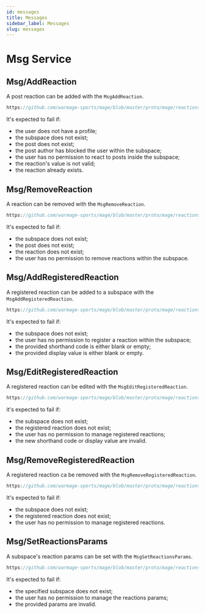 ```yaml
---
id: messages
title: Messages
sidebar_label: Messages
slug: messages
---
```


# Msg Service

## Msg/AddReaction
A post reaction can be added with the `MsgAddReaction`.

```js reference
https://github.com/warmage-sports/mage/blob/master/proto/mage/reactions/v1/msgs.proto#L38-L60
```

It's expected to fail if:
* the user does not have a profile;
* the subspace does not exist;
* the post does not exist;
* the post author has blocked the user within the subspace;
* the user has no permission to react to posts inside the subspace;
* the reaction's value is not valid;
* the reaction already exists.

## Msg/RemoveReaction
A reaction can be removed with the `MsgRemoveReaction`.

```js reference
https://github.com/warmage-sports/mage/blob/master/proto/mage/reactions/v1/msgs.proto#L71-L94
```

It's expected to fail if:
* the subspace does not exist;
* the post does not exist;
* the reaction does not exist;
* the user has no permission to remove reactions within the subspace.

## Msg/AddRegisteredReaction
A registered reaction can be added to a subspace with the `MsgAddRegisteredReaction`.

```js reference
https://github.com/warmage-sports/mage/blob/master/proto/mage/reactions/v1/msgs.proto#L99-L117
```

It's expected to fail if:
* the subspace does not exist;
* the user has no permission to register a reaction within the subspace;
* the provided shorthand code is either blank or empty; 
* the provided display value is either blank or empty.

## Msg/EditRegisteredReaction
A registered reaction can be edited with the `MsgEditRegisteredReaction`.

```js reference
https://github.com/warmage-sports/mage/blob/master/proto/mage/reactions/v1/msgs.proto#L129-L153
```

it's expected to fail if:
* the subspace does not exist;
* the registered reaction does not exist;
* the user has no permission to manage registered reactions;
* the new shorthand code or display value are invalid.

## Msg/RemoveRegisteredReaction
A registered reaction ca be removed with the `MsgRemoveRegisteredReaction`.

```js reference
https://github.com/warmage-sports/mage/blob/master/proto/mage/reactions/v1/msgs.proto#L159-L176
```

It's expected to fail if:
* the subspace does not exist;
* the registered reaction does not exist;
* the user has no permission to manage registered reactions.

## Msg/SetReactionsParams
A subspace's reaction params can be set with the `MsgSetReactionsParams`.

```js reference
https://github.com/warmage-sports/mage/blob/master/proto/mage/reactions/v1/msgs.proto#L182-L205
```

It's expected to fail if:
* the specified subspace does not exist;
* the user has no permission to manage the reactions params;
* the provided params are invalid.